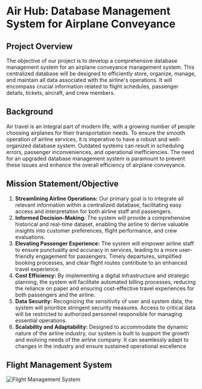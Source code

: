 # Air Hub: Database Management System for Airplane Conveyance

## Project Overview
The objective of our project is to develop a comprehensive database management system for an airplane conveyance management system. This centralized database will be designed to efficiently store, organize, manage, and maintain all data associated with the airline's operations. It will encompass crucial information related to flight schedules, passenger details, tickets, aircraft, and crew members.

## Background
Air travel is an integral part of modern life, with a growing number of people choosing airplanes for their transportation needs. To ensure the smooth operation of airline services, it is imperative to have a robust and well-organized database system. Outdated systems can result in scheduling errors, passenger inconveniences, and operational inefficiencies. The need for an upgraded database management system is paramount to prevent these issues and enhance the overall efficiency of airplane conveyance.

## Mission Statement/Objective
1. **Streamlining Airline Operations:** Our primary goal is to integrate all relevant information within a centralized database, facilitating easy access and interpretation for both airline staff and passengers.
2. **Informed Decision-Making:** The system will provide a comprehensive historical and real-time dataset, enabling the airline to derive valuable insights into customer preferences, flight performance, and crew evaluations.
3. **Elevating Passenger Experience:** The system will empower airline staff to ensure punctuality and accuracy in services, leading to a more user-friendly engagement for passengers. Timely departures, simplified booking processes, and clear flight routes contribute to an enhanced travel experience.
4. **Cost Efficiency:** By implementing a digital infrastructure and strategic planning, the system will facilitate automated billing processes, reducing the reliance on paper and ensuring cost-effective travel experiences for both passengers and the airline.
5. **Data Security:** Recognizing the sensitivity of user and system data, the system will prioritize stringent security measures. Access to critical data will be restricted to authorized personnel responsible for managing essential operations.
6. **Scalability and Adaptability:** Designed to accommodate the dynamic nature of the airline industry, our system is built to support the growth and evolving needs of the airline company. It can seamlessly adapt to changes in the industry and ensure sustained operational excellence

## Flight Management System
![Flight Management System](https://github.com/arnavvaryani/Airhub/assets/144771742/c5e936da-630d-4155-aef3-3bb3cfd88af7)
